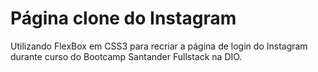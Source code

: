 # Página clone do Instagram

Utilizando FlexBox em CSS3 para recriar a página de login do Instagram durante curso do Bootcamp Santander Fullstack na DIO.
